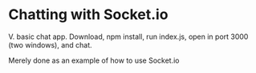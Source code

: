 # Chatting with Socket.io

V. basic chat app. Download, npm install, run index.js, open in port 3000 (two windows), and chat.

Merely done as an example of how to use Socket.io
